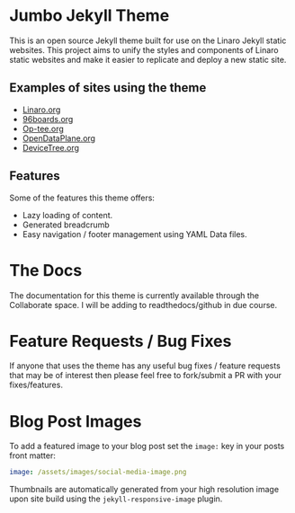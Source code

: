 # Jumbo Jekyll Theme

This is an open source Jekyll theme built for use on the Linaro Jekyll static websites. This project aims to unify the styles and components of Linaro static websites and make it easier to replicate and deploy a new static site.

## Examples of sites using the theme

* [Linaro.org](https://www.linaro.org)
* [96boards.org](https://www.96boards.org)
* [Op-tee.org](https://www.op-tee.org)
* [OpenDataPlane.org](https://www.opendataplane.org)
* [DeviceTree.org](https://www.devicetree.org)

## Features

Some of the features this theme offers:

* Lazy loading of content.
* Generated breadcrumb
* Easy navigation / footer management using YAML Data files.

# The Docs
The documentation for this theme is currently available through the Collaborate space. I will be adding to readthedocs/github in due course.

# Feature Requests / Bug Fixes

If anyone that uses the theme has any useful bug fixes / feature requests that may be of interest then please feel free to fork/submit a PR with your fixes/features.



# Blog Post Images

To add a featured image to your blog post set the `image:` key in your posts front matter:

```yaml
image: /assets/images/social-media-image.png
```

Thumbnails are automatically generated from your high resolution image upon site build using the `jekyll-responsive-image` plugin.